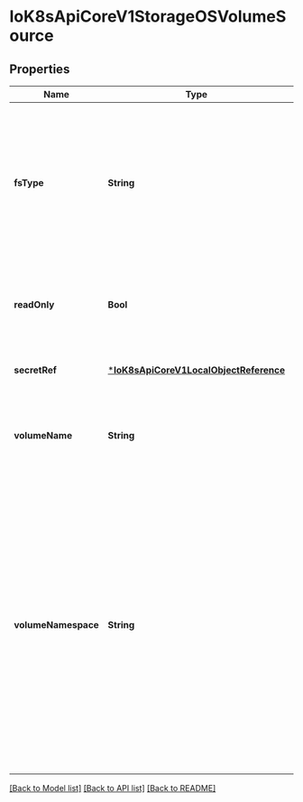 # IoK8sApiCoreV1StorageOSVolumeSource


## Properties
Name | Type | Description | Notes
------------ | ------------- | ------------- | -------------
**fsType** | **String** | fsType is the filesystem type to mount. Must be a filesystem type supported by the host operating system. Ex. \&quot;ext4\&quot;, \&quot;xfs\&quot;, \&quot;ntfs\&quot;. Implicitly inferred to be \&quot;ext4\&quot; if unspecified. | [optional] [default to nothing]
**readOnly** | **Bool** | readOnly defaults to false (read/write). ReadOnly here will force the ReadOnly setting in VolumeMounts. | [optional] [default to nothing]
**secretRef** | [***IoK8sApiCoreV1LocalObjectReference**](IoK8sApiCoreV1LocalObjectReference.md) |  | [optional] [default to nothing]
**volumeName** | **String** | volumeName is the human-readable name of the StorageOS volume.  Volume names are only unique within a namespace. | [optional] [default to nothing]
**volumeNamespace** | **String** | volumeNamespace specifies the scope of the volume within StorageOS.  If no namespace is specified then the Pod&#39;s namespace will be used.  This allows the Kubernetes name scoping to be mirrored within StorageOS for tighter integration. Set VolumeName to any name to override the default behaviour. Set to \&quot;default\&quot; if you are not using namespaces within StorageOS. Namespaces that do not pre-exist within StorageOS will be created. | [optional] [default to nothing]


[[Back to Model list]](../README.md#models) [[Back to API list]](../README.md#api-endpoints) [[Back to README]](../README.md)


